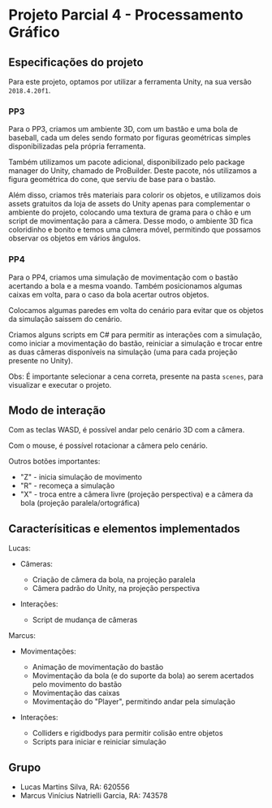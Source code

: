 # Projeto Parcial 4 - Processamento Gráfico

## Especificações do projeto

Para este projeto, optamos por utilizar a ferramenta Unity, na sua versão `2018.4.20f1`.

### PP3

Para o PP3, criamos um ambiente 3D, com um bastão e uma bola de baseball, cada um deles sendo formato por figuras geométricas simples disponibilizadas pela própria ferramenta.

Também utilizamos um pacote adicional, disponibilizado pelo package manager do Unity, chamado de ProBuilder. Deste pacote, nós utilizamos a figura geométrica do cone, que serviu de base para o bastão.

Além disso, criamos três materiais para colorir os objetos, e utilizamos dois assets gratuitos da loja de assets do Unity apenas para complementar o ambiente do projeto, colocando uma textura de grama para o chão e um script de movimentação para a câmera. Desse modo, o ambiente 3D fica coloridinho e bonito e temos uma câmera móvel, permitindo que possamos observar os objetos em vários ângulos.

### PP4

Para o PP4, criamos uma simulação de movimentação com o bastão acertando a bola e a mesma voando. Também posicionamos algumas caixas em volta, para o caso da bola acertar outros objetos.

Colocamos algumas paredes em volta do cenário para evitar que os objetos da simulação saissem do cenário.

Criamos alguns scripts em C# para permitir as interações com a simulação, como iniciar a movimentação do bastão, reiniciar a simulação e trocar entre as duas câmeras disponíveis na simulação (uma para cada projeção presente no Unity).

Obs: É importante selecionar a cena correta, presente na pasta `scenes`, para visualizar e executar o projeto.

## Modo de interação

Com as teclas WASD, é possível andar pelo cenário 3D com a câmera.

Com o mouse, é possível rotacionar a câmera pelo cenário.

Outros botões importantes:
- "Z" - inicia simulação de movimento
- "R" - recomeça a simulação
- "X" - troca entre a câmera livre (projeção perspectiva) e a câmera da bola (projeção paralela/ortográfica)
 
## Caracterísiticas e elementos implementados

Lucas:
- Câmeras:
  - Criação de câmera da bola, na projeção paralela
  - Câmera padrão do Unity, na projeção perspectiva

- Interações:
  - Script de mudança de câmeras

Marcus:
- Movimentações:
  - Animação de movimentação do bastão
  - Movimentação da bola (e do suporte da bola) ao serem acertados pelo movimento do bastão
  - Movimentação das caixas
  - Movimentação do "Player", permitindo andar pela simulação
  
- Interações:
  - Colliders e rigidbodys para permitir colisão entre objetos
  - Scripts para iniciar e reiniciar simulação

## Grupo

- Lucas Martins Silva, RA: 620556
- Marcus Vinícius Natrielli Garcia, RA: 743578
